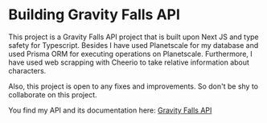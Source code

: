 # Building Gravity Falls API
This project is a Gravity Falls API project that is built upon Next JS and type safety for Typescript. Besides I have used Planetscale for my database and used Prisma ORM for executing operations on Planetscale. Furthermore, I have used web scrapping with Cheerio to take relative information about characters.

Also, this project is open to any fixes and improvements. So don't be shy to collaborate on this project.

You find my API and its documentation here:
[Gravity Falls API](https://gravity-falls-api.vercel.app/)

